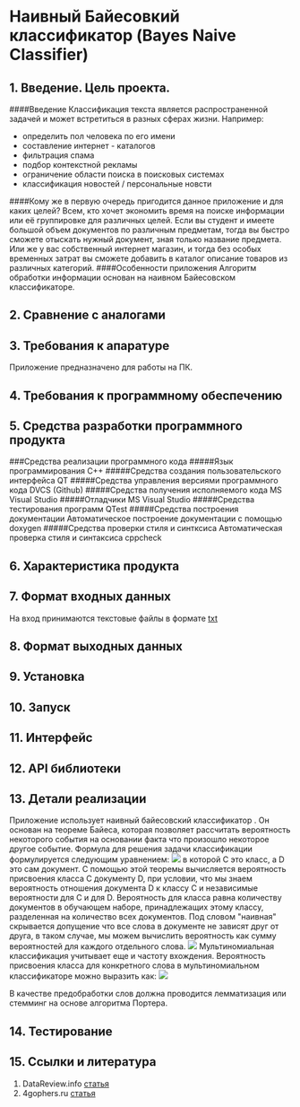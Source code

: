 # Наивный Байесовкий классификатор (Bayes Naive Classifier)

## 1. Введение. Цель проекта.
####Введение
Классификация текста является распространенной задачей и может встретиться в разных сферах жизни.
Например:
- определить пол человека по его имени
- составление интернет - каталогов
- фильтрация спама
- подбор контекстной рекламы
- ограничение области поиска в поисковых системах
- классификация новостей / персональные новсти

####Кому же в первую очередь пригодится данное приложение и для каких целей?
Всем, кто хочет экономить время на поиске информации или её группировке для различных целей.
Если вы студент и имеете большой объем документов по различным предметам, тогда вы быстро сможете отыскать нужный документ, зная только название предмета. Или же у вас собственный интернет магазин, и тогда без особых временных затрат вы сможете добавить в каталог описание товаров из различных категорий.
####Особенности приложения
Алгоритм обработки информации основан на наивном Байесовском классификаторе.

## 2. Сравнение с аналогами

## 3. Требования к апаратуре
Приложение предназначено для работы на ПК.

## 4. Требования к программному обеспечению

## 5. Средства разработки программного продукта
###Средства реализации программного кода
#####Язык программирования
С++
#####Средства создания пользовательского интерфейса 
QT
#####Средства управления версиями программного кода
DVCS (Github)
#####Средства получения исполняемого кода 
MS Visual Studio
#####Отладчики 
MS Visual Studio
#####Средства тестирования программ
QTest
#####Средства построения документации
Автоматическое построение документации с помощью doxygen
#####Средства проверки стиля и синтксиса
Автоматическая проверка стиля и синтаксиса cppcheck

## 6. Характеристика продукта


## 7. Формат входных данных
На вход принимаются текстовые файлы в формате [txt](https://open-file.ru/types/txt)

## 8. Формат выходных данных

## 9. Установка
## 10. Запуск
## 11. Интерфейс
## 12. API библиотеки
## 13. Детали реализации
Приложение использует наивный байесовский классификатор . Он основан на теореме Байеса, которая позволяет рассчитать вероятность некоторого события на основании факта что произошло некоторое другое событие. Формула для решения задачи классификации формулируется следующим уравнением:
![](http://wojteklu.com/images/bayes_theorem@2x.png)
в которой C это класс, а D это сам документ. С помощью этой теоремы вычисляется вероятность присвоения класса C документу D, при условии, что мы знаем вероятность отношения документа D к классу С и независимые вероятности для C и для D. Вероятность для класса равна количеству документов в обучающем наборе, принадлежащих этому классу, разделенная на количество всех документов. Под словом "наивная" скрывается допущение что все слова в документе не зависят друг от друга, в таком случае, мы можем вычислить вероятность как сумму вероятностей для каждого отдельного слова.
![](http://wojteklu.com/images/bayes_theorem2@2x.png)
Мультиномиальная классификация учитывает еще и частоту вхождения. Вероятность присвоения класса для конкретного слова в мультиномиальном классификаторе можно выразить как:
![](http://wojteklu.com/images/conditional_probability@2x.png)

В качестве предобработки слов должна проводится лемматизация  или стемминг на основе алгоритма Портера.
## 14. Тестирование
## 15. Ссылки и литература
1.	DataReview.info [статья](http://datareview.info/article/6-prostyih-shagov-dlya-osvoeniya-naivnogo-bayesovskogo-algoritma-s-primerom-koda-na-python/)
2.	4gophers.ru [статья](https://4gophers.ru/articles/klassifikaciya-teksta/#.WpWumSXFLX6)